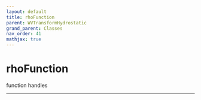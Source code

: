 ```yaml
---
layout: default
title: rhoFunction
parent: WVTransformHydrostatic
grand_parent: Classes
nav_order: 41
mathjax: true
---
```


#  rhoFunction

function handles


---

